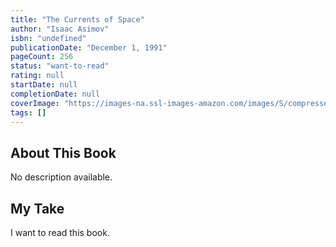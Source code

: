 ```yaml
---
title: "The Currents of Space"
author: "Isaac Asimov"
isbn: "undefined"
publicationDate: "December 1, 1991"
pageCount: 256
status: "want-to-read"
rating: null
startDate: null
completionDate: null
coverImage: "https://images-na.ssl-images-amazon.com/images/S/compressed.photo.goodreads.com/books/1328110000i/85434.jpg"
tags: []
---
```


## About This Book

No description available.

## My Take

I want to read this book.

